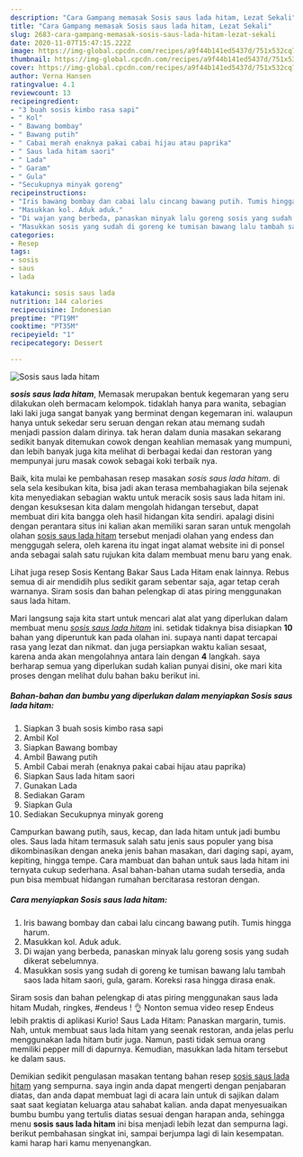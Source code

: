 ```yaml
---
description: "Cara Gampang memasak Sosis saus lada hitam, Lezat Sekali"
title: "Cara Gampang memasak Sosis saus lada hitam, Lezat Sekali"
slug: 2683-cara-gampang-memasak-sosis-saus-lada-hitam-lezat-sekali
date: 2020-11-07T15:47:15.222Z
image: https://img-global.cpcdn.com/recipes/a9f44b141ed5437d/751x532cq70/sosis-saus-lada-hitam-foto-resep-utama.jpg
thumbnail: https://img-global.cpcdn.com/recipes/a9f44b141ed5437d/751x532cq70/sosis-saus-lada-hitam-foto-resep-utama.jpg
cover: https://img-global.cpcdn.com/recipes/a9f44b141ed5437d/751x532cq70/sosis-saus-lada-hitam-foto-resep-utama.jpg
author: Verna Hansen
ratingvalue: 4.1
reviewcount: 13
recipeingredient:
- "3 buah sosis kimbo rasa sapi"
- " Kol"
- " Bawang bombay"
- " Bawang putih"
- " Cabai merah enaknya pakai cabai hijau atau paprika"
- " Saus lada hitam saori"
- " Lada"
- " Garam"
- " Gula"
- "Secukupnya minyak goreng"
recipeinstructions:
- "Iris bawang bombay dan cabai lalu cincang bawang putih. Tumis hingga harum."
- "Masukkan kol. Aduk aduk."
- "Di wajan yang berbeda, panaskan minyak lalu goreng sosis yang sudah dikerat sebelumnya."
- "Masukkan sosis yang sudah di goreng ke tumisan bawang lalu tambah saos lada hitam saori, gula, garam. Koreksi rasa hingga dirasa enak."
categories:
- Resep
tags:
- sosis
- saus
- lada

katakunci: sosis saus lada 
nutrition: 144 calories
recipecuisine: Indonesian
preptime: "PT19M"
cooktime: "PT35M"
recipeyield: "1"
recipecategory: Dessert

---
```



![Sosis saus lada hitam](https://img-global.cpcdn.com/recipes/a9f44b141ed5437d/751x532cq70/sosis-saus-lada-hitam-foto-resep-utama.jpg)

<b><i>sosis saus lada hitam</i></b>, Memasak merupakan bentuk kegemaran yang seru dilakukan oleh bermacam kelompok. tidaklah hanya para wanita, sebagian laki laki juga sangat banyak yang berminat dengan kegemaran ini. walaupun hanya untuk sekedar seru seruan dengan rekan atau memang sudah menjadi passion dalam dirinya. tak heran dalam dunia masakan sekarang sedikit banyak ditemukan cowok dengan keahlian memasak yang mumpuni, dan lebih banyak juga kita melihat di berbagai kedai dan restoran yang mempunyai juru masak cowok sebagai koki terbaik nya.

Baik, kita mulai ke pembahasan resep masakan <i>sosis saus lada hitam</i>. di sela sela kesibukan kita, bisa jadi akan terasa membahagiakan bila sejenak kita menyediakan sebagian waktu untuk meracik sosis saus lada hitam ini. dengan kesuksesan kita dalam mengolah hidangan tersebut, dapat membuat diri kita bangga oleh hasil hidangan kita sendiri. apalagi disini dengan perantara situs ini kalian akan memiliki saran saran untuk mengolah olahan <u>sosis saus lada hitam</u> tersebut menjadi olahan yang endess dan menggugah selera, oleh karena itu ingat ingat alamat website ini di ponsel anda sebagai salah satu rujukan kita dalam membuat menu baru yang enak.

Lihat juga resep Sosis Kentang Bakar Saus Lada Hitam enak lainnya. Rebus semua di air mendidih plus sedikit garam sebentar saja, agar tetap cerah warnanya. Siram sosis dan bahan pelengkap di atas piring menggunakan saus lada hitam.


Mari langsung saja kita start untuk mencari alat alat yang diperlukan dalam membuat menu <u><i>sosis saus lada hitam</i></u> ini. setidak tidaknya bisa disiapkan <b>10</b> bahan yang diperuntuk kan pada olahan ini. supaya nanti dapat tercapai rasa yang lezat dan nikmat. dan juga persiapkan waktu kalian sesaat, karena anda akan mengolahnya antara lain dengan <b>4</b> langkah. saya berharap semua yang diperlukan sudah kalian punyai disini, oke mari kita proses dengan melihat dulu bahan baku berikut ini.

<!--inarticleads1-->

##### Bahan-bahan dan bumbu yang diperlukan dalam menyiapkan Sosis saus lada hitam:

1. Siapkan 3 buah sosis kimbo rasa sapi
1. Ambil  Kol
1. Siapkan  Bawang bombay
1. Ambil  Bawang putih
1. Ambil  Cabai merah (enaknya pakai cabai hijau atau paprika)
1. Siapkan  Saus lada hitam saori
1. Gunakan  Lada
1. Sediakan  Garam
1. Siapkan  Gula
1. Sediakan Secukupnya minyak goreng


Campurkan bawang putih, saus, kecap, dan lada hitam untuk jadi bumbu oles. Saus lada hitam termasuk salah satu jenis saus populer yang bisa dikombinasikan dengan aneka jenis bahan masakan, dari daging sapi, ayam, kepiting, hingga tempe. Cara mambuat dan bahan untuk saus lada hitam ini ternyata cukup sederhana. Asal bahan-bahan utama sudah tersedia, anda pun bisa membuat hidangan rumahan bercitarasa restoran dengan. 

<!--inarticleads2-->

##### Cara menyiapkan Sosis saus lada hitam:

1. Iris bawang bombay dan cabai lalu cincang bawang putih. Tumis hingga harum.
1. Masukkan kol. Aduk aduk.
1. Di wajan yang berbeda, panaskan minyak lalu goreng sosis yang sudah dikerat sebelumnya.
1. Masukkan sosis yang sudah di goreng ke tumisan bawang lalu tambah saos lada hitam saori, gula, garam. Koreksi rasa hingga dirasa enak.


Siram sosis dan bahan pelengkap di atas piring menggunakan saus lada hitam Mudah, ringkes, #endeus ! 👌 Nonton semua video resep Endeus lebih praktis di aplikasi Kurio! Saus Lada Hitam: Panaskan margarin, tumis. Nah, untuk membuat saus lada hitam yang seenak restoran, anda jelas perlu menggunakan lada hitam butir juga. Namun, pasti tidak semua orang memiliki pepper mill di dapurnya. Kemudian, masukkan lada hitam tersebut ke dalam saus. 

Demikian sedikit pengulasan masakan tentang bahan resep <u>sosis saus lada hitam</u> yang sempurna. saya ingin anda dapat mengerti dengan penjabaran diatas, dan anda dapat membuat lagi di acara lain untuk di sajikan dalam saat saat kegiatan keluarga atau sahabat kalian. anda dapat menyesuaikan bumbu bumbu yang tertulis diatas sesuai dengan harapan anda, sehingga menu <b>sosis saus lada hitam</b> ini bisa menjadi lebih lezat dan sempurna lagi. berikut pembahasan singkat ini, sampai berjumpa lagi di lain kesempatan. kami harap hari kamu menyenangkan.
